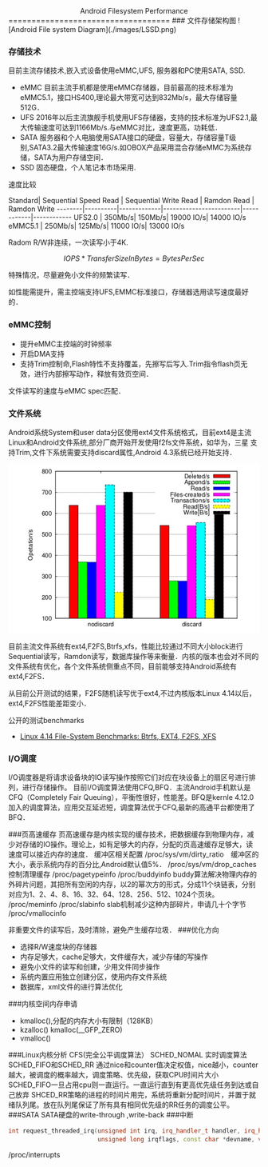 <center>Android Filesystem Performance</center>
===================================
### 文件存储架构图
![Android File system Diagram](./images/LSSD.png)

### 存储技术

目前主流存储技术,嵌入式设备使用eMMC,UFS, 服务器和PC使用SATA, SSD.

* eMMC
目前主流手机都是使用eMMC存储器，目前最高的技术标准为eMMC5.1，接口HS400,理论最大带宽可达到832Mb/s，最大存储容量512G．
* UFS
2016年以后主流旗舰手机使用UFS存储器，支持的技术标准为UFS2.1,最大传输速度可达到1166Mb/s.与eMMC对比，速度更高，功耗低．
* SATA
服务器和个人电脑使用SATA接口的硬盘，容量大，存储容量T级别,SATA3.2最大传输速度16G/s.如OBOX产品采用混合存储eMMC为系统存储，SATA为用户存储空间．
* SSD
固态硬盘，个人笔记本市场采用.

速度比较

Standard| Sequential Speed Read |  Sequential Write Read | Ramdon Read | Ramdon Write
--------|----------|-------------|------------------------|------------|------------
UFS2.0  | 350Mb/s| 150Mb/s| 19000 IO/s| 14000 IO/s
eMMC5.1 | 250Mb/s| 125Mb/s| 11000 IO/s| 13000 IO/s

Radom R/W非连续，一次读写小于4K.

$$IOPS*TransferSizeInBytes=BytesPerSec$$

特殊情况，尽量避免小文件的频繁读写．

如性能需提升，需主控端支持UFS,EMMC标准接口，存储器选用读写速度最好的．

### eMMC控制
* 提升eMMC主控端的时钟频率
* 开启DMA支持
* 支持Trim控制命,Flash特性不支持覆盖，先擦写后写入.Trim指令flash页无效，进行内部擦写动作，释放有效页空间．

文件读写的速度与eMMC spec匹配．

### 文件系统
Android系统System和user data分区使用ext4文件系统格式，目前ext4是主流Linux和Android文件系统,部分厂商开始开发使用f2fs文件系统，如华为，三星
支持Trim,文件下系统需要支持discard属性,Android 4.3系统已经开始支持．

![ext4 Trim支持](./images/ext4_trim.png)

目前主流文件系统有ext4,F2FS,Btrfs,xfs，性能比较通过不同大小block进行Sequential读写，Ramdon读写，数据库操作等来衡量．内核的版本也会对不同的文件系统有优化，各个文件系统侧重点不同，目前能够支持Android系统有ext4,F2FS．

从目前公开测试的结果，F2FS随机读写优于ext4,不过内核版本Linux 4.14以后，ext4,F2FS性能差距变小．

公开的测试benchmarks
* [Linux 4.14 File-System Benchmarks: Btrfs, EXT4, F2FS, XFS](https://www.phoronix.com/scan.php?page=article&item=linux414-fs-compare&num=2)



### I/O调度
I/O调度器是将请求设备块的IO读写操作按照它们对应在块设备上的扇区号进行排列，进行存储操作。
目前I/O调度算法使用CFQ,BFQ．主流Android手机默认是CFQ（Completely Fair Queuing），平衡性很好，性能差。BFQ是kernle 4.12.0加入的调度算法，应用交互延迟短，调度算法优于CFQ,最新的高通平台都使用了BFQ．

###页高速缓存
页高速缓存是内核实现的缓存技术，把数据缓存到物理内存，减少对存储的IO操作。理论上，如有足够大的内存，分配的页高速缓存足够大，读速度可以接近内存的速度．
缓冲区相关配置
/proc/sys/vm/dirty_ratio　缓冲区的大小，表示系统内存的百分比,Android默认值5%．
/proc/sys/vm/drop_caches　控制清理缓存
/proc/pagetypeinfo
/proc/buddyinfo
buddy算法解决物理内存的外碎片问题，其把所有空闲的内存，以2的幂次方的形式，分成11个块链表，分别对应为1、2、4、8、16、32、64、128、256、512、1024个页块。
/proc/meminfo
/proc/slabinfo
slab机制减少这种内部碎片，申请几十个字节
/proc/vmallocinfo


非重要文件的读写后，及时清除，避免产生缓存垃圾．
###优化方向
* 选择R/W速度块的存储器
* 内存足够大，cache足够大，文件缓存大，减少存储的写操作
* 避免小文件的读写和创建，少用文件同步操作
* 系统内置应用独立创建分区，使用内存文件系统
* 数据库，xml文件的进行算法优化

###内核空间内存申请
* kmalloc(),分配的内存大小有限制（128KB）
* kzalloc() kmalloc(__GFP_ZERO)
* vmalloc()

###Linux内核分析
CFS(完全公平调度算法） SCHED_NOMAL
实时调度算法 SCHED_FIFO和SCHED_RR
通过nice和counter值决定权值，nice越小，counter越大，被调度的概率越大，调度策略、优先级，获取CPU时间片大小
SCHED_FIFO一旦占用cpu则一直运行。一直运行直到有更高优先级任务到达或自己放弃
SHCED_RR策略的进程的时间片用完，系统将重新分配时间片，并置于就绪队列尾。放在队列尾保证了所有具有相同优先级的RR任务的调度公平。
###SATA
SATA硬盘的write-through ,write-back
###中断
~~~cpp
int request_threaded_irq(unsigned int irq, irq_handler_t handler, irq_handler_t thread_fn,
                         unsigned long irqflags, const char *devname, void *dev_id)
~~~
/proc/interrupts



